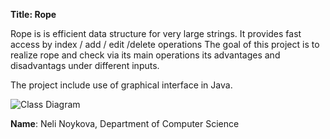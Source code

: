 **Title: Rope**

Rope is is efficient data structure for very large strings. 
It provides fast access by index / add / edit /delete operations
The goal of this project is to realize rope and check via its main operations its advantages and disadvantags 
under different inputs. 

The project include use of graphical interface in Java. 

![Class Diagram](/path/to/img.jpg)


**Name**: Neli Noykova, Department of Computer Science





